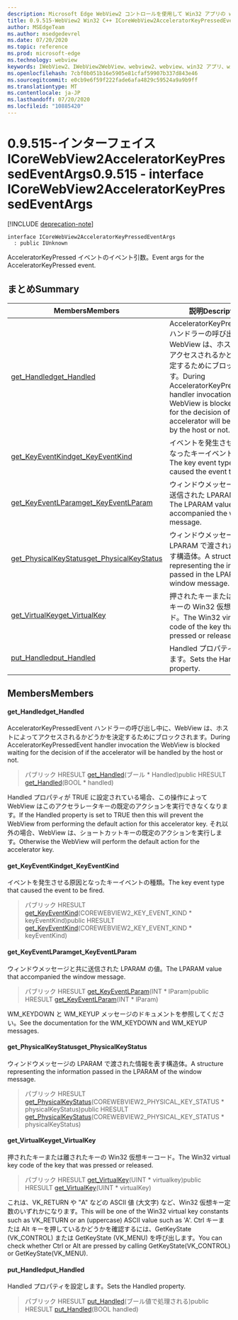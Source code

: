 ```yaml
---
description: Microsoft Edge WebView2 コントロールを使用して Win32 アプリの web コンテンツをホストする
title: 0.9.515-WebView2 Win32 C++ ICoreWebView2AcceleratorKeyPressedEventArgs
author: MSEdgeTeam
ms.author: msedgedevrel
ms.date: 07/20/2020
ms.topic: reference
ms.prod: microsoft-edge
ms.technology: webview
keywords: IWebView2、IWebView2WebView、webview2、webview、win32 アプリ、win32、edge、ICoreWebView2、ICoreWebView2Controller、browser control、edge html
ms.openlocfilehash: 7cbf0b051b16e5905e81cfaf59907b337d843e46
ms.sourcegitcommit: e0cb9e6f59f222fade6afa4829c59524a9a9b9ff
ms.translationtype: MT
ms.contentlocale: ja-JP
ms.lasthandoff: 07/20/2020
ms.locfileid: "10885420"
---
```

# <span data-ttu-id="d9551-104">0.9.515-インターフェイス ICoreWebView2AcceleratorKeyPressedEventArgs</span><span class="sxs-lookup"><span data-stu-id="d9551-104">0.9.515 - interface ICoreWebView2AcceleratorKeyPressedEventArgs</span></span> 

[!INCLUDE [deprecation-note](../../includes/deprecation-note.md)]

```
interface ICoreWebView2AcceleratorKeyPressedEventArgs
  : public IUnknown
```

<span data-ttu-id="d9551-105">AcceleratorKeyPressed イベントのイベント引数。</span><span class="sxs-lookup"><span data-stu-id="d9551-105">Event args for the AcceleratorKeyPressed event.</span></span>

## <span data-ttu-id="d9551-106">まとめ</span><span class="sxs-lookup"><span data-stu-id="d9551-106">Summary</span></span>

 <span data-ttu-id="d9551-107">Members</span><span class="sxs-lookup"><span data-stu-id="d9551-107">Members</span></span>                        | <span data-ttu-id="d9551-108">説明</span><span class="sxs-lookup"><span data-stu-id="d9551-108">Descriptions</span></span>
--------------------------------|---------------------------------------------
[<span data-ttu-id="d9551-109">get_Handled</span><span class="sxs-lookup"><span data-stu-id="d9551-109">get_Handled</span></span>](#get_handled) | <span data-ttu-id="d9551-110">AcceleratorKeyPressedEvent ハンドラーの呼び出し中に、WebView は、ホストによってアクセスされるかどうかを決定するためにブロックされます。</span><span class="sxs-lookup"><span data-stu-id="d9551-110">During AcceleratorKeyPressedEvent handler invocation the WebView is blocked waiting for the decision of if the accelerator will be handled by the host or not.</span></span>
[<span data-ttu-id="d9551-111">get_KeyEventKind</span><span class="sxs-lookup"><span data-stu-id="d9551-111">get_KeyEventKind</span></span>](#get_keyeventkind) | <span data-ttu-id="d9551-112">イベントを発生させる原因となったキーイベントの種類。</span><span class="sxs-lookup"><span data-stu-id="d9551-112">The key event type that caused the event to be fired.</span></span>
[<span data-ttu-id="d9551-113">get_KeyEventLParam</span><span class="sxs-lookup"><span data-stu-id="d9551-113">get_KeyEventLParam</span></span>](#get_keyeventlparam) | <span data-ttu-id="d9551-114">ウィンドウメッセージと共に送信された LPARAM の値。</span><span class="sxs-lookup"><span data-stu-id="d9551-114">The LPARAM value that accompanied the window message.</span></span>
[<span data-ttu-id="d9551-115">get_PhysicalKeyStatus</span><span class="sxs-lookup"><span data-stu-id="d9551-115">get_PhysicalKeyStatus</span></span>](#get_physicalkeystatus) | <span data-ttu-id="d9551-116">ウィンドウメッセージの LPARAM で渡された情報を表す構造体。</span><span class="sxs-lookup"><span data-stu-id="d9551-116">A structure representing the information passed in the LPARAM of the window message.</span></span>
[<span data-ttu-id="d9551-117">get_VirtualKey</span><span class="sxs-lookup"><span data-stu-id="d9551-117">get_VirtualKey</span></span>](#get_virtualkey) | <span data-ttu-id="d9551-118">押されたキーまたは離されたキーの Win32 仮想キーコード。</span><span class="sxs-lookup"><span data-stu-id="d9551-118">The Win32 virtual key code of the key that was pressed or released.</span></span>
[<span data-ttu-id="d9551-119">put_Handled</span><span class="sxs-lookup"><span data-stu-id="d9551-119">put_Handled</span></span>](#put_handled) | <span data-ttu-id="d9551-120">Handled プロパティを設定します。</span><span class="sxs-lookup"><span data-stu-id="d9551-120">Sets the Handled property.</span></span>

## <span data-ttu-id="d9551-121">Members</span><span class="sxs-lookup"><span data-stu-id="d9551-121">Members</span></span>

#### <span data-ttu-id="d9551-122">get_Handled</span><span class="sxs-lookup"><span data-stu-id="d9551-122">get_Handled</span></span> 

<span data-ttu-id="d9551-123">AcceleratorKeyPressedEvent ハンドラーの呼び出し中に、WebView は、ホストによってアクセスされるかどうかを決定するためにブロックされます。</span><span class="sxs-lookup"><span data-stu-id="d9551-123">During AcceleratorKeyPressedEvent handler invocation the WebView is blocked waiting for the decision of if the accelerator will be handled by the host or not.</span></span>

> <span data-ttu-id="d9551-124">パブリック HRESULT [get_Handled](#get_handled)(ブール \* Handled)</span><span class="sxs-lookup"><span data-stu-id="d9551-124">public HRESULT [get_Handled](#get_handled)(BOOL \* handled)</span></span>

<span data-ttu-id="d9551-125">Handled プロパティが TRUE に設定されている場合、この操作によって WebView はこのアクセラレータキーの既定のアクションを実行できなくなります。</span><span class="sxs-lookup"><span data-stu-id="d9551-125">If the Handled property is set to TRUE then this will prevent the WebView from performing the default action for this accelerator key.</span></span> <span data-ttu-id="d9551-126">それ以外の場合、WebView は、ショートカットキーの既定のアクションを実行します。</span><span class="sxs-lookup"><span data-stu-id="d9551-126">Otherwise the WebView will perform the default action for the accelerator key.</span></span>

#### <span data-ttu-id="d9551-127">get_KeyEventKind</span><span class="sxs-lookup"><span data-stu-id="d9551-127">get_KeyEventKind</span></span> 

<span data-ttu-id="d9551-128">イベントを発生させる原因となったキーイベントの種類。</span><span class="sxs-lookup"><span data-stu-id="d9551-128">The key event type that caused the event to be fired.</span></span>

> <span data-ttu-id="d9551-129">パブリック HRESULT [get_KeyEventKind](#get_keyeventkind)(COREWEBVIEW2_KEY_EVENT_KIND \* keyEventKind)</span><span class="sxs-lookup"><span data-stu-id="d9551-129">public HRESULT [get_KeyEventKind](#get_keyeventkind)(COREWEBVIEW2_KEY_EVENT_KIND \* keyEventKind)</span></span>

#### <span data-ttu-id="d9551-130">get_KeyEventLParam</span><span class="sxs-lookup"><span data-stu-id="d9551-130">get_KeyEventLParam</span></span> 

<span data-ttu-id="d9551-131">ウィンドウメッセージと共に送信された LPARAM の値。</span><span class="sxs-lookup"><span data-stu-id="d9551-131">The LPARAM value that accompanied the window message.</span></span>

> <span data-ttu-id="d9551-132">パブリック HRESULT [get_KeyEventLParam](#get_keyeventlparam)(INT \* lParam)</span><span class="sxs-lookup"><span data-stu-id="d9551-132">public HRESULT [get_KeyEventLParam](#get_keyeventlparam)(INT \* lParam)</span></span>

<span data-ttu-id="d9551-133">WM_KEYDOWN と WM_KEYUP メッセージのドキュメントを参照してください。</span><span class="sxs-lookup"><span data-stu-id="d9551-133">See the documentation for the WM_KEYDOWN and WM_KEYUP messages.</span></span>

#### <span data-ttu-id="d9551-134">get_PhysicalKeyStatus</span><span class="sxs-lookup"><span data-stu-id="d9551-134">get_PhysicalKeyStatus</span></span> 

<span data-ttu-id="d9551-135">ウィンドウメッセージの LPARAM で渡された情報を表す構造体。</span><span class="sxs-lookup"><span data-stu-id="d9551-135">A structure representing the information passed in the LPARAM of the window message.</span></span>

> <span data-ttu-id="d9551-136">パブリック HRESULT [get_PhysicalKeyStatus](#get_physicalkeystatus)(COREWEBVIEW2_PHYSICAL_KEY_STATUS \* physicalKeyStatus)</span><span class="sxs-lookup"><span data-stu-id="d9551-136">public HRESULT [get_PhysicalKeyStatus](#get_physicalkeystatus)(COREWEBVIEW2_PHYSICAL_KEY_STATUS \* physicalKeyStatus)</span></span>

#### <span data-ttu-id="d9551-137">get_VirtualKey</span><span class="sxs-lookup"><span data-stu-id="d9551-137">get_VirtualKey</span></span> 

<span data-ttu-id="d9551-138">押されたキーまたは離されたキーの Win32 仮想キーコード。</span><span class="sxs-lookup"><span data-stu-id="d9551-138">The Win32 virtual key code of the key that was pressed or released.</span></span>

> <span data-ttu-id="d9551-139">パブリック HRESULT [get_VirtualKey](#get_virtualkey)(UINT \* virtualkey)</span><span class="sxs-lookup"><span data-stu-id="d9551-139">public HRESULT [get_VirtualKey](#get_virtualkey)(UINT \* virtualKey)</span></span>

<span data-ttu-id="d9551-140">これは、VK_RETURN や "A" などの ASCII 値 (大文字) など、Win32 仮想キー定数のいずれかになります。</span><span class="sxs-lookup"><span data-stu-id="d9551-140">This will be one of the Win32 virtual key constants such as VK_RETURN or an (uppercase) ASCII value such as 'A'.</span></span> <span data-ttu-id="d9551-141">Ctrl キーまたは Alt キーを押しているかどうかを確認するには、GetKeyState (VK_CONTROL) または GetKeyState (VK_MENU) を呼び出します。</span><span class="sxs-lookup"><span data-stu-id="d9551-141">You can check whether Ctrl or Alt are pressed by calling GetKeyState(VK_CONTROL) or GetKeyState(VK_MENU).</span></span>

#### <span data-ttu-id="d9551-142">put_Handled</span><span class="sxs-lookup"><span data-stu-id="d9551-142">put_Handled</span></span> 

<span data-ttu-id="d9551-143">Handled プロパティを設定します。</span><span class="sxs-lookup"><span data-stu-id="d9551-143">Sets the Handled property.</span></span>

> <span data-ttu-id="d9551-144">パブリック HRESULT [put_Handled](#put_handled)(ブール値で処理される)</span><span class="sxs-lookup"><span data-stu-id="d9551-144">public HRESULT [put_Handled](#put_handled)(BOOL handled)</span></span>

